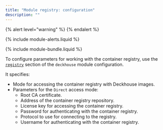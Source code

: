 ```yaml
---
title: "Module registry: configuration"
description: ""
---
```


{% alert level="warning" %}
{% endalert %}

{% include module-alerts.liquid %}

{% include module-bundle.liquid %}

To configure parameters for working with the container registry, use the [`registry`](../deckhouse/configuration.html#parameters-registry) section of the `deckhouse` module configuration.

It specifies:

- Mode for accessing the container registry with Deckhouse images.
- Parameters for the `Direct` access mode:
  - Root CA certificate.
  - Address of the container registry repository.
  - License key for accessing the container registry.
  - Password for authenticating with the container registry.
  - Protocol to use for connecting to the registry.
  - Username for authenticating with the container registry.

